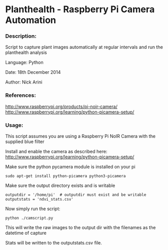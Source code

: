 Planthealth - Raspberry Pi Camera Automation
============

### Description: 

Script to capture plant images automatically at regular intervals and run the planthealth analysis

Language:    Python

Date:        18th December 2014

Author:      Nick Arini

### References:  

http://www.raspberrypi.org/products/pi-noir-camera/
http://www.raspberrypi.org/learning/python-picamera-setup/

### Usage: 

This script assumes you are using a Raspberry Pi NoIR Camera with the supplied blue filter

Install and enable the camera as described here: http://www.raspberrypi.org/learning/python-picamera-setup/

Make sure the python pycamera module is installed on your pi

```sudo apt-get install python-picamera python3-picamera```
 
Make sure the output directory exists and is writable

```
outputdir = '/home/pi'  # outputdir must exist and be writable
outputstats = 'ndvi_stats.csv'
```

Now simply run the script:

```python ./camscript.py```

This will write the raw images to the output dir with the filenames as the datetime of capture

Stats will be written to the outputstats.csv file. 





